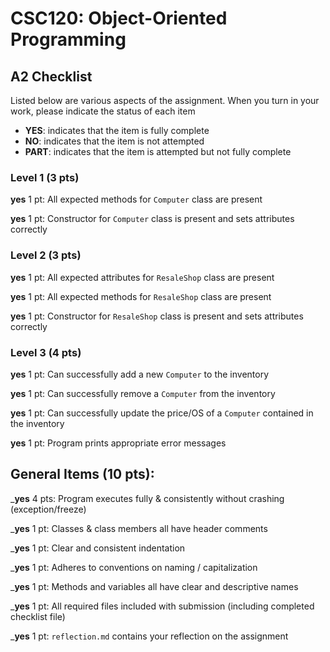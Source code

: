 # CSC120: Object-Oriented Programming
## A2 Checklist

Listed below are various aspects of the assignment.  When you turn in your work, please indicate the status of each item

- **YES**: indicates that the item is fully complete
- **NO**: indicates that the item is not attempted
- **PART**: indicates that the item is attempted but not fully complete

### Level 1 (3 pts)


__yes__ 1 pt: All expected methods for `Computer` class are present

__yes__ 1 pt: Constructor for `Computer` class is present and sets attributes correctly

### Level 2 (3 pts)

__yes__ 1 pt: All expected attributes for `ResaleShop` class are present

__yes__ 1 pt: All expected methods for `ResaleShop` class are present

__yes__ 1 pt: Constructor for `ResaleShop` class is present and sets attributes correctly

### Level 3 (4 pts)

__yes__ 1 pt: Can successfully add a new `Computer` to the inventory

__yes__ 1 pt: Can successfully remove a `Computer` from the inventory

__yes__ 1 pt: Can successfully update the price/OS of a `Computer` contained in the inventory

__yes__ 1 pt: Program prints appropriate error messages

## General Items (10 pts):

___yes__ 4 pts: Program executes fully & consistently without crashing (exception/freeze)

___yes__ 1 pt: Classes & class members all have header comments

___yes__ 1 pt: Clear and consistent indentation

___yes__ 1 pt: Adheres to conventions on naming / capitalization

___yes__ 1 pt: Methods and variables all have clear and descriptive names

___yes__ 1 pt: All required files included with submission (including completed checklist file)

___yes__ 1 pt: `reflection.md` contains your reflection on the assignment
